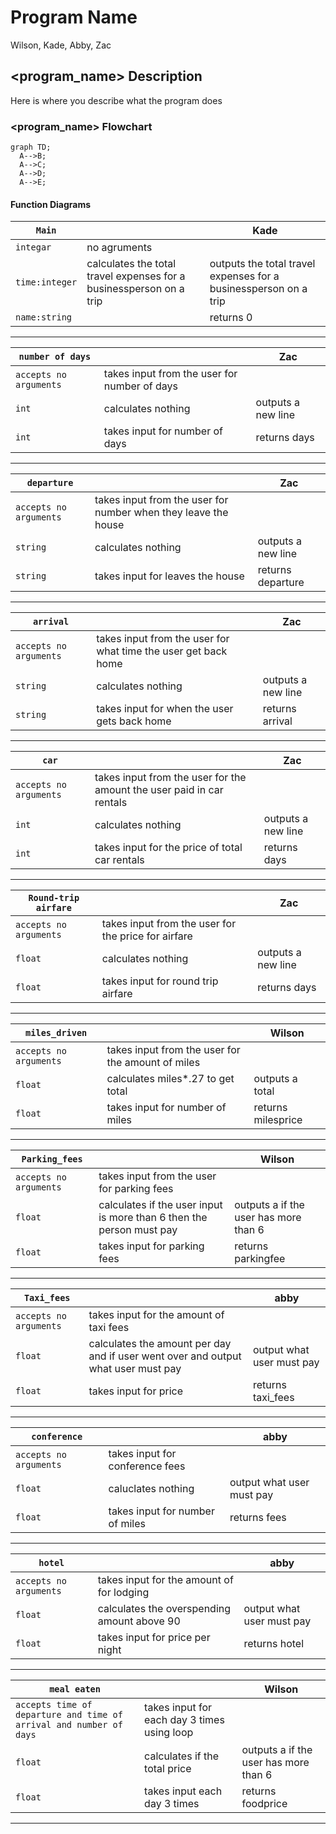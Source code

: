 # Program Name
Wilson, Kade, Abby, Zac

## <program_name> Description
Here is where you describe what the program does

### <program_name> Flowchart
```mermaid
graph TD;
  A-->B;
  A-->C;
  A-->D;
  A-->E;
```

#### Function Diagrams

| `Main`    |               |  Kade     |
| ------------------ | ------------- | ------------ |
| `integar`    | no agruments |              |
| `time:integer`     | calculates the total travel expenses for a businessperson on a trip   | outputs the total travel expenses for a businessperson on a trip             |
| `name:string`      |  | returns 0 |
***
| `number of days`    |               |     Zac|
| ------------------ | ------------- | ------------ |
| `accepts no arguments`    | takes input from the user for number of days  |              |
| `int`     | calculates nothing  | outputs a new line             |
| `int `      | takes input for number of days | returns days |
***
| `departure`    |               |     Zac   |
| ------------------ | ------------- | ------------ |
| `accepts no arguments`    | takes input from the user for number when they leave the house  |              |
| `string`     | calculates nothing  | outputs a new line             |
| `string`      | takes input for leaves the house | returns departure |
***
| `arrival`    |               |     Zac   |
| ------------------ | ------------- | ------------ |
| `accepts no arguments`    | takes input from the user for what time the user get back home |              |
| `string`     | calculates nothing  | outputs a new line             |
| `string`      | takes input for when the user gets back home | returns arrival |
***
| `car`    |               |     Zac   |
| ------------------ | ------------- | ------------ |
| `accepts no arguments`    | takes input from the user for the amount the user paid in car rentals |              |
| `int`     | calculates nothing  | outputs a new line             |
| `int`      | takes input for the price of total car rentals | returns days |
***
| `Round-trip airfare`    |               |     Zac   |
| ------------------ | ------------- | ------------ |
| `accepts no arguments`    | takes input from the user for the price for airfare  |              |
| `float`     | calculates nothing  | outputs a new line             |
| `float`      | takes input for round trip airfare | returns days |
***
| `miles_driven`    |               |    Wilson    |
| ------------------ | ------------- | ------------ |
| `accepts no arguments`    | takes input from the user for the amount of miles  |              |
| `float`     | calculates miles*.27 to get total   | outputs a total             |
| `float`      | takes input for number of miles | returns milesprice |
***
| `Parking_fees`    |               |    Wilson    |
| ------------------ | ------------- | ------------ |
| `accepts no arguments`    | takes input from the user for parking fees  |              |
| `float`     | calculates if the user input is more than 6 then the person must pay   | outputs a if the user has more than 6            |
| `float`      | takes input for parking fees | returns parkingfee |
***
| `Taxi_fees`    |               |    abby   |
| ------------------ | ------------- | ------------ |
| `accepts no arguments`    | takes input for the amount of taxi fees |              |
| `float`     | calculates the amount per day and if user went over and output what user must pay  | output what user must pay  |
| `float`      | takes input for price| returns taxi_fees |
***
| `conference`    |               |    abby   |
| ------------------ | ------------- | ------------ |
| `accepts no arguments`    | takes input for conference fees |              |
| `float`     | caluclates nothing  | output what user must pay  |
| `float`      | takes input for number of miles | returns fees |
***
| `hotel`    |               |    abby   |
| ------------------ | ------------- | ------------ |
| `accepts no arguments`    | takes input for the amount of for lodging|              |
| `float`     | calculates the overspending amount above 90 | output what user must pay  |
| `float`      | takes input for price per night | returns hotel |
***
| `meal eaten`    |               |    Wilson    |
| ------------------ | ------------- | ------------ |
| `accepts time of departure and time of arrival and number of days`    | takes input for each day 3 times using loop |              |
| `float`     | calculates if the total price   | outputs a if the user has more than 6            |
| `float`      | takes input each day 3 times | returns foodprice|
***
